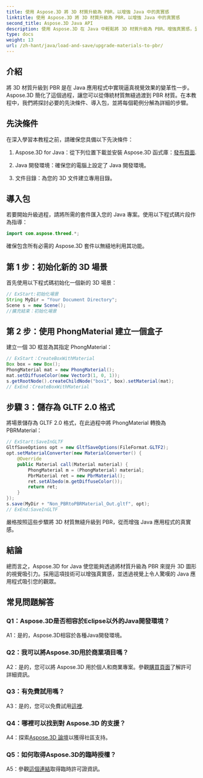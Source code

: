 ```yaml
---
title: 使用 Aspose.3D 將 3D 材質升級為 PBR，以增強 Java 中的真實感
linktitle: 使用 Aspose.3D 將 3D 材質升級為 PBR，以增強 Java 中的真實感
second_title: Aspose.3D Java API
description: 使用 Aspose.3D 在 Java 中輕鬆將 3D 材質升級為 PBR。增強真實感，呈現迷人的視覺效果。
type: docs
weight: 13
url: /zh-hant/java/load-and-save/upgrade-materials-to-pbr/
---
```

## 介紹

將 3D 材質升級到 PBR 是在 Java 應用程式中實現逼真視覺效果的變革性一步。 Aspose.3D 簡化了這個過程，讓您可以從傳統材質無縫過渡到 PBR 材質。在本教程中，我們將探討必要的先決條件、導入包，並將每個範例分解為詳細的步驟。

## 先決條件

在深入學習本教程之前，請確保您具備以下先決條件：

1.  Aspose.3D for Java：從下列位置下載並安裝 Aspose.3D 函式庫：[發布頁面](https://releases.aspose.com/3d/java/).

2. Java 開發環境：確保您的電腦上設定了 Java 開發環境。

3. 文件目錄：為您的 3D 文件建立專用目錄。

## 導入包

若要開始升級過程，請將所需的套件匯入您的 Java 專案。使用以下程式碼片段作為指導：

```java
import com.aspose.threed.*;
```

確保包含所有必需的 Aspose.3D 套件以無縫地利用其功能。

## 第 1 步：初始化新的 3D 場景

首先使用以下程式碼初始化一個新的 3D 場景：

```java
// ExStart:初始化場景
String MyDir = "Your Document Directory";
Scene s = new Scene();
//擴充結束：初始化場景
```

## 第 2 步：使用 PhongMaterial 建立一個盒子

建立一個 3D 框並為其指定 PhongMaterial：

```java
// ExStart：CreateBoxWithMaterial
Box box = new Box();
PhongMaterial mat = new PhongMaterial();
mat.setDiffuseColor(new Vector3(1, 0, 1));
s.getRootNode().createChildNode("box1", box).setMaterial(mat);
// ExEnd：CreateBoxWithMaterial
```

## 步驟 3：儲存為 GLTF 2.0 格式

將場景儲存為 GLTF 2.0 格式，在此過程中將 PhongMaterial 轉換為 PBRMaterial：

```java
// ExStart:SaveInGLTF
GltfSaveOptions opt = new GltfSaveOptions(FileFormat.GLTF2);
opt.setMaterialConverter(new MaterialConverter() {
    @Override
    public Material call(Material material) {
        PhongMaterial m = (PhongMaterial) material;
        PbrMaterial ret = new PbrMaterial();
        ret.setAlbedo(m.getDiffuseColor());
        return ret;
    }
});
s.save(MyDir + "Non_PBRtoPBRMaterial_Out.gltf", opt);
// ExEnd:SaveInGLTF
```

嚴格按照這些步驟將 3D 材質無縫升級到 PBR，從而增強 Java 應用程式的真實感。

## 結論

總而言之，Aspose.3D for Java 使您能夠透過將材質升級為 PBR 來提升 3D 圖形的視覺吸引力。採用這項技術可以增強真實感，並透過視覺上令人驚嘆的 Java 應用程式吸引您的觀眾。

## 常見問題解答

### Q1：Aspose.3D是否相容於Eclipse以外的Java開發環境？

A1：是的，Aspose.3D相容於各種Java開發環境。

### Q2：我可以將Aspose.3D用於商業項目嗎？

 A2：是的，您可以將 Aspose.3D 用於個人和商業專案。參觀[購買頁面](https://purchase.aspose.com/buy)了解許可詳細資訊。

### Q3：有免費試用嗎？

A3：是的，您可以免費試用[這裡](https://releases.aspose.com/).

### Q4：哪裡可以找到對 Aspose.3D 的支援？

A4：探索[Aspose.3D 論壇](https://forum.aspose.com/c/3d/18)以獲得社區支持。

### Q5：如何取得Aspose.3D的臨時授權？

 A5：參觀[這個連結](https://purchase.aspose.com/temporary-license/)取得臨時許可證資訊。
